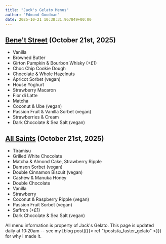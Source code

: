 ```yaml
---
title: "Jack's Gelato Menus"
author: "Edmund Goodman"
date: 2025-10-21 10:38:31.967849+00:00
---
```


## [Bene't Street](https://www.jacksgelato.com/bene-t-street-menu) (October 21st, 2025)

- Vanilla
- Browned Butter
- Girton Pumpkin & Bourbon Whisky (+£1)
- Choc Chip Cookie Dough
- Chocolate & Whole Hazelnuts
- Apricot Sorbet (vegan)
- House Yoghurt
- Strawberry Macaron
- Fior di Latte
- Matcha
- Coconut & Ube (vegan)
- Passion Fruit & Vanilla Sorbet (vegan)
- Strawberries & Cream
- Dark Chocolate & Sea Salt (vegan)


## [All Saints](https://www.jacksgelato.com/all-saints-menu) (October 21st, 2025)

- Tiramisu
- Grilled White Chocolate
- Matcha & Almond Cake, Strawberry Ripple
- Damson Sorbet (vegan)
- Double Cinnamon Biscuit (vegan)
- Cashew & Manuka Honey
- Double Chocolate
- Vanilla
- Strawberry
- Coconut & Raspberry Ripple (vegan)
- Passion Fruit Sorbet (vegan)
- Saffron (+£1)
- Dark Chocolate & Sea Salt (vegan)

All menu information is property of Jack's Gelato. This page is
updated daily at 10:20am -- see my
[blog post]({{< ref "/posts/a_faster_gelato" >}}) for why I made it.
